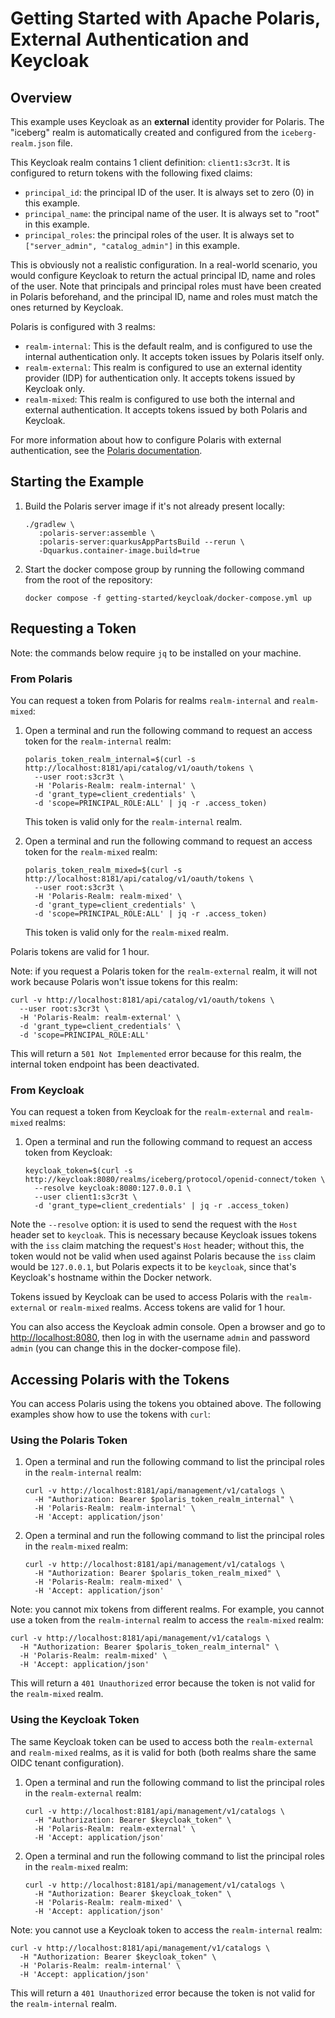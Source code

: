 <!--
  Licensed to the Apache Software Foundation (ASF) under one
  or more contributor license agreements.  See the NOTICE file
  distributed with this work for additional information
  regarding copyright ownership.  The ASF licenses this file
  to you under the Apache License, Version 2.0 (the
  "License"); you may not use this file except in compliance
  with the License.  You may obtain a copy of the License at
 
   http://www.apache.org/licenses/LICENSE-2.0
 
  Unless required by applicable law or agreed to in writing,
  software distributed under the License is distributed on an
  "AS IS" BASIS, WITHOUT WARRANTIES OR CONDITIONS OF ANY
  KIND, either express or implied.  See the License for the
  specific language governing permissions and limitations
  under the License.
-->

# Getting Started with Apache Polaris, External Authentication and Keycloak

## Overview

This example uses Keycloak as an **external** identity provider for Polaris. The "iceberg" realm is automatically
created and configured from the `iceberg-realm.json` file.

This Keycloak realm contains 1 client definition: `client1:s3cr3t`. It is configured to return tokens with the following
fixed claims:

- `principal_id`: the principal ID of the user. It is always set to zero (0) in this example.
- `principal_name`: the principal name of the user. It is always set to "root" in this example.
- `principal_roles`: the principal roles of the user. It is always set to `["server_admin", "catalog_admin"]` in this 
  example.

This is obviously not a realistic configuration. In a real-world scenario, you would configure Keycloak to return the
actual principal ID, name and roles of the user. Note that principals and principal roles must have been created in
Polaris beforehand, and the principal ID, name and roles must match the ones returned by Keycloak.

Polaris is configured with 3 realms:

- `realm-internal`: This is the default realm, and is configured to use the internal authentication only. It accepts
  token issues by Polaris itself only.
- `realm-external`: This realm is configured to use an external identity provider (IDP) for authentication only. It
  accepts tokens issued by Keycloak only.
- `realm-mixed`: This realm is configured to use both the internal and external authentication. It accepts tokens 
  issued by both Polaris and Keycloak.

For more information about how to configure Polaris with external authentication, see the
[Polaris documentation](https://polaris.apache.org/in-dev/unreleased/external-idp/).

## Starting the Example

1. Build the Polaris server image if it's not already present locally:

    ```shell
    ./gradlew \
       :polaris-server:assemble \
       :polaris-server:quarkusAppPartsBuild --rerun \
       -Dquarkus.container-image.build=true
    ```

2. Start the docker compose group by running the following command from the root of the repository:

    ```shell
    docker compose -f getting-started/keycloak/docker-compose.yml up
    ```

## Requesting a Token

Note: the commands below require `jq` to be installed on your machine.

### From Polaris

You can request a token from Polaris for realms `realm-internal` and `realm-mixed`:

1. Open a terminal and run the following command to request an access token for the `realm-internal` realm:

    ```shell
    polaris_token_realm_internal=$(curl -s http://localhost:8181/api/catalog/v1/oauth/tokens \
      --user root:s3cr3t \
      -H 'Polaris-Realm: realm-internal' \
      -d 'grant_type=client_credentials' \
      -d 'scope=PRINCIPAL_ROLE:ALL' | jq -r .access_token)
    ```
   
    This token is valid only for the `realm-internal` realm.
   
2. Open a terminal and run the following command to request an access token for the `realm-mixed` realm:

    ```shell
    polaris_token_realm_mixed=$(curl -s http://localhost:8181/api/catalog/v1/oauth/tokens \
      --user root:s3cr3t \
      -H 'Polaris-Realm: realm-mixed' \
      -d 'grant_type=client_credentials' \
      -d 'scope=PRINCIPAL_ROLE:ALL' | jq -r .access_token)
    ```
   
    This token is valid only for the `realm-mixed` realm.

Polaris tokens are valid for 1 hour.

Note: if you request a Polaris token for the `realm-external` realm, it will not work because Polaris won't issue tokens
for this realm:

```shell
curl -v http://localhost:8181/api/catalog/v1/oauth/tokens \
  --user root:s3cr3t \
  -H 'Polaris-Realm: realm-external' \
  -d 'grant_type=client_credentials' \
  -d 'scope=PRINCIPAL_ROLE:ALL'
```

This will return a `501 Not Implemented` error because for this realm, the internal token endpoint has been deactivated.

### From Keycloak

You can request a token from Keycloak for the `realm-external` and `realm-mixed` realms:

1. Open a terminal and run the following command to request an access token from Keycloak:

    ```shell
    keycloak_token=$(curl -s http://keycloak:8080/realms/iceberg/protocol/openid-connect/token \
      --resolve keycloak:8080:127.0.0.1 \
      --user client1:s3cr3t \
      -d 'grant_type=client_credentials' | jq -r .access_token)
    ```

Note the `--resolve` option: it is used to send the request with the `Host` header set to `keycloak`. This is necessary
because Keycloak issues tokens with the `iss` claim matching the request's `Host` header; without this, the token would
not be valid when used against Polaris because the `iss` claim would be `127.0.0.1`, but Polaris expects it to be
`keycloak`, since that's Keycloak's hostname within the Docker network.

Tokens issued by Keycloak can be used to access Polaris with the `realm-external` or `realm-mixed` realms. Access tokens
are valid for 1 hour.

You can also access the Keycloak admin console. Open a browser and go to [http://localhost:8080](http://localhost:8080),
then log in with the username `admin` and password `admin` (you can change this in the docker-compose file).

## Accessing Polaris with the Tokens

You can access Polaris using the tokens you obtained above. The following examples show how to use the tokens with
`curl`:

### Using the Polaris Token

1. Open a terminal and run the following command to list the principal roles in the `realm-internal` realm:

    ```shell
    curl -v http://localhost:8181/api/management/v1/catalogs \
      -H "Authorization: Bearer $polaris_token_realm_internal" \
      -H 'Polaris-Realm: realm-internal' \
      -H 'Accept: application/json'
    ```
   
2. Open a terminal and run the following command to list the principal roles in the `realm-mixed` realm:

    ```shell
    curl -v http://localhost:8181/api/management/v1/catalogs \
      -H "Authorization: Bearer $polaris_token_realm_mixed" \
      -H 'Polaris-Realm: realm-mixed' \
      -H 'Accept: application/json'
    ```

Note: you cannot mix tokens from different realms. For example, you cannot use a token from the `realm-internal` realm to access
the `realm-mixed` realm:

```shell
curl -v http://localhost:8181/api/management/v1/catalogs \
  -H "Authorization: Bearer $polaris_token_realm_internal" \
  -H 'Polaris-Realm: realm-mixed' \
  -H 'Accept: application/json'
```

This will return a `401 Unauthorized` error because the token is not valid for the `realm-mixed` realm.

### Using the Keycloak Token

The same Keycloak token can be used to access both the `realm-external` and `realm-mixed` realms, as it is valid for
both (both realms share the same OIDC tenant configuration).

1. Open a terminal and run the following command to list the principal roles in the `realm-external` realm:

    ```shell
    curl -v http://localhost:8181/api/management/v1/catalogs \
      -H "Authorization: Bearer $keycloak_token" \
      -H 'Polaris-Realm: realm-external' \
      -H 'Accept: application/json'
    ```
   
2. Open a terminal and run the following command to list the principal roles in the `realm-mixed` realm:

    ```shell
    curl -v http://localhost:8181/api/management/v1/catalogs \
      -H "Authorization: Bearer $keycloak_token" \
      -H 'Polaris-Realm: realm-mixed' \
      -H 'Accept: application/json'
    ```

Note: you cannot use a Keycloak token to access the `realm-internal` realm:

```shell
curl -v http://localhost:8181/api/management/v1/catalogs \
  -H "Authorization: Bearer $keycloak_token" \
  -H 'Polaris-Realm: realm-internal' \
  -H 'Accept: application/json'
```

This will return a `401 Unauthorized` error because the token is not valid for the `realm-internal` realm.